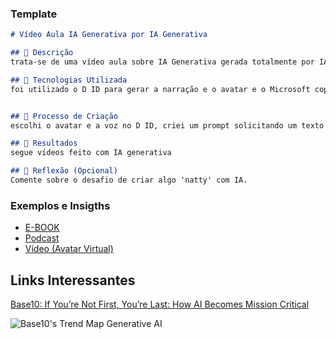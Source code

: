
### Template

```markdown
# Vídeo Aula IA Generativa por IA Generativa

## 📒 Descrição
trata-se de uma vídeo aula sobre IA Generativa gerada totalmente por IA

## 🤖 Tecnologias Utilizada
foi utilizado o D ID para gerar a narração e o avatar e o Microsoft copilot para texto


## 🧐 Processo de Criação
escolhi o avatar e a voz no D ID, criei um prompt solicitando um texto para narração explicando o que é IA 

## 🚀 Resultados
segue vídeos feito com IA generativa 

## 💭 Reflexão (Opcional)
Comente sobre o desafio de criar algo 'natty' com IA.
```

### Exemplos e Insigths

- [E-BOOK](/exemplos/E-BOOK.md)
- [Podcast](/exemplos/PODCAST.md)
- [Vídeo (Avatar Virtual)](/exemplos/VIDEO.md)

## Links Interessantes

[Base10: If You’re Not First, You’re Last: How AI Becomes Mission Critical](https://base10.vc/post/generative-ai-mission-critical/)

![Base10's Trend Map Generative AI](https://github.com/digitalinnovationone/lab-natty-or-not/assets/730492/f4df26e8-f8f7-4419-8252-c69d73ea930c)
